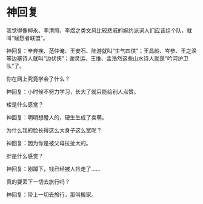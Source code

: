 # 神回复

我觉得像柳永、李清照、李煜之类文风比较悲戚的婉约派词人们应该组个队，就叫“赋愁者联盟”。 

神回复：辛弃疾、范仲淹、王安石、陆游就叫“生气四侠”；王昌龄、岑参、王之涣等边塞诗人就叫“边伏侠”；谢灵运、王维、孟浩然这些山水诗人就是“吟河护卫队”了。 

你在网上究竟学会了什么？ 

神回复：小时候不努力学习，长大了就只能给别人点赞。 

矮是什么感觉？ 

神回复：明明想瞪人的，硬生生成了卖萌。 

为什么我的脸长得这么大身子这么宽呢？ 

神回复：因为你是被父母拉扯大的。 

胖是什么感觉？ 

神回复：刚蹲下，钱已经被人捡走了…… 

真的要丢下一切去旅行吗？ 

神回复：带上一切去旅行，那叫搬家。